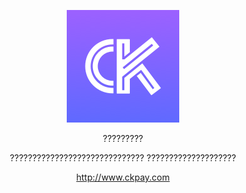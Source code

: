 <p align="center">
  <a href="http://www.ckpay.top">
    <img alt="docsify" src="./docs/_media/icon.png">
  </a>
</p>

<p align="center">
  ?????????
</p>
<p align="center">
  ??????????????????????????????
????????????????????
</p>




<p align="center"><a href="http://www.ckpay.com">http://www.ckpay.com</a></p>
